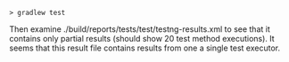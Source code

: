 `> gradlew test`

Then examine ./build/reports/tests/test/testng-results.xml to see that it contains only partial results
(should show 20 test method executions). It seems that this result file contains results from one a single
test executor.

